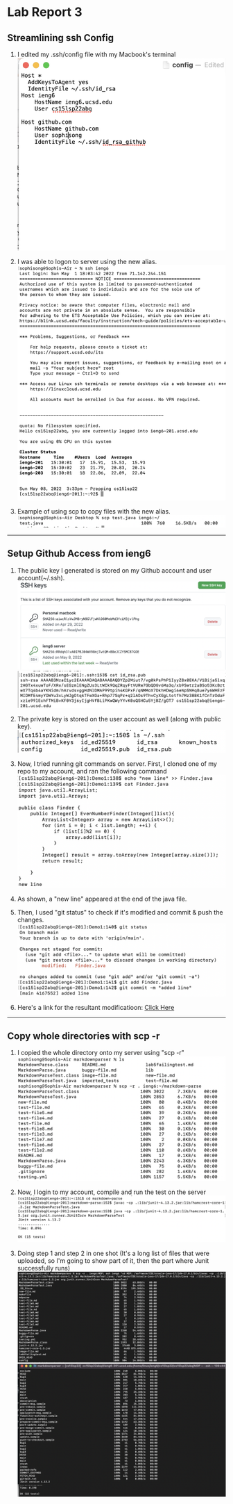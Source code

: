 # Lab Report 3

## Streamlining ssh Config

1. I edited my .ssh/config file with my Macbook's terminal
![Image](sshconfig.png)

2. I was able to logon to server using the new alias.
![Image](lab3-sshlogin.png)

3. Example of using scp to copy files with the new alias.
![Image](lab-3-scp.png)

---

## Setup Github Access from ieng6

1. The public key I generated is stored on my Github account and user account(~/.ssh).
![Image](githubkey.png)
![Image](ieng6pubKey.png)

2. The private key is stored on the user account as well (along with public key).
![Image](ieng6keys.png)

3. Now, I tried running git commands on server. First, I cloned one of my repo to my account, and ran the following command
![Image](gitcomm1.png)

4. As shown, a "new line" appeared at the end of the java file.

5. Then, I used "git status" to check if it's modified and commit & push the changes. 
![Image](gitcomm2.png)

6. Here's a link for the resultant modificatioon:
[Click Here](https://github.com/soph-song/Demo1/commit/4167552013404af65f01bd763cbe24abbb9e3dc4)

---

## Copy whole directories with scp -r

1. I copied the whole directory onto my server using "scp -r"
![Image](scpMDP.png)

2. Now, I login to my account, compile and run the test on the server
![Image](JunitMDP.png)

3. Doing step 1 and step 2 in one shot (It's a long list of files that were uploaded, so I'm going to show part of it, then the part where Junit successfully runs)
![Image](lab3P3.png)
![Image](lab3P3b.png)
